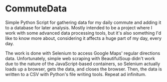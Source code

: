 # CommuteData
Simple Python Script for gathering data for my daily commute and adding it to a database for later analysis. Mostly intended to be a project where I work with some advanced data processing tools, but it's also something I'd like to know more about, considering it affects a huge part of my day, every day.

The work is done with Selenium to access Google Maps' regular directions data. 
Unfortunately, simple web scraping with BeautifulSoup didn't work due to the nature of the JavaScript-based containers, so Selenium actually loads up a browser, gets the data, and closes the browser. 
Then, the data is written to a CSV with Python's file writing tools. Repeat ad infinitum.
